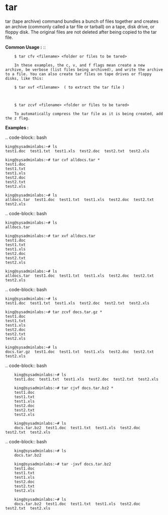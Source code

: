 # tar

tar (tape archive) command bundles a bunch of files together and creates an archive (commonly called a tar file or tarball) on a tape, disk drive, or floppy disk. The original files are not deleted after being copied to the tar file.

**Common Usage :**  ::

		$ tar cfv <filename> <folder or files to be tared>

		In these examples, the c, v, and f flags mean create a new archive, be verbose (list files being archived), and write the archive to a file. You can also create tar files on tape drives or floppy disks, like this:

		$ tar xvf <filename>  ( to extract the tar file )



		$ tar zcvf <filename> <folder or files to be tared>

		To automatically compress the tar file as it is being created, add the z flag.

**Examples :**

.. code-block:: bash

	king@sysadminlabs:~# ls
	test1.doc  test1.txt  test1.xls  test2.doc  test2.txt  test2.xls

	king@sysadminlabs:~# tar cvf alldocs.tar *
	test1.doc
	test1.txt
	test1.xls
	test2.doc
	test2.txt
	test2.xls

	king@sysadminlabs:~# ls
	alldocs.tar  test1.doc  test1.txt  test1.xls  test2.doc  test2.txt  test2.xls

.. code-block:: bash

	king@sysadminlabs:~# ls
	alldocs.tar

	king@sysadminlabs:~# tar xvf alldocs.tar 
	test1.doc
	test1.txt
	test1.xls
	test2.doc
	test2.txt
	test2.xls

	king@sysadminlabs:~# ls
	alldocs.tar  test1.doc  test1.txt  test1.xls  test2.doc  test2.txt  test2.xls

.. code-block:: bash

	king@sysadminlabs:~# ls
	test1.doc  test1.txt  test1.xls  test2.doc  test2.txt  test2.xls

	king@sysadminlabs:~# tar zcvf docs.tar.gz * 
	test1.doc
	test1.txt
	test1.xls
	test2.doc
	test2.txt
	test2.xls

	king@sysadminlabs:~# ls
	docs.tar.gz  test1.doc  test1.txt  test1.xls  test2.doc  test2.txt  test2.xls


.. code-block:: bash

		king@sysadminlabs:~# ls
		test1.doc  test1.txt  test1.xls  test2.doc  test2.txt  test2.xls

		king@sysadminlabs:~# tar cjvf docs.tar.bz2 *
		test1.doc
		test1.txt
		test1.xls
		test2.doc
		test2.txt
		test2.xls

		king@sysadminlabs:~# ls
		docs.tar.bz2  test1.doc  test1.txt  test1.xls  test2.doc  test2.txt  test2.xls

.. code-block:: bash

		king@sysadminlabs:~# ls
		docs.tar.bz2

		king@sysadminlabs:~# tar -jxvf docs.tar.bz2 
		test1.doc
		test1.txt
		test1.xls
		test2.doc
		test2.txt
		test2.xls

		king@sysadminlabs:~# ls
		docs.tar.bz2  test1.doc  test1.txt  test1.xls  test2.doc  test2.txt  test2.xls


